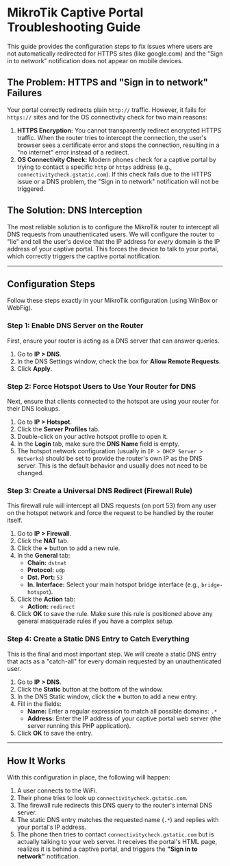 # MikroTik Captive Portal Troubleshooting Guide

This guide provides the configuration steps to fix issues where users are not automatically redirected for HTTPS sites (like google.com) and the "Sign in to network" notification does not appear on mobile devices.

## The Problem: HTTPS and "Sign in to network" Failures

Your portal correctly redirects plain `http://` traffic. However, it fails for `https://` sites and for the OS connectivity check for two main reasons:

1.  **HTTPS Encryption:** You cannot transparently redirect encrypted HTTPS traffic. When the router tries to intercept the connection, the user's browser sees a certificate error and stops the connection, resulting in a "no internet" error instead of a redirect.
2.  **OS Connectivity Check:** Modern phones check for a captive portal by trying to contact a specific `http` or `https` address (e.g., `connectivitycheck.gstatic.com`). If this check fails due to the HTTPS issue or a DNS problem, the "Sign in to network" notification will not be triggered.

## The Solution: DNS Interception

The most reliable solution is to configure the MikroTik router to intercept all DNS requests from unauthenticated users. We will configure the router to "lie" and tell the user's device that the IP address for *every* domain is the IP address of your captive portal. This forces the device to talk to your portal, which correctly triggers the captive portal notification.

---

## Configuration Steps

Follow these steps exactly in your MikroTik configuration (using WinBox or WebFig).

### Step 1: Enable DNS Server on the Router

First, ensure your router is acting as a DNS server that can answer queries.

1.  Go to **IP > DNS**.
2.  In the DNS Settings window, check the box for **Allow Remote Requests**.
3.  Click **Apply**.

### Step 2: Force Hotspot Users to Use Your Router for DNS

Next, ensure that clients connected to the hotspot are using your router for their DNS lookups.

1.  Go to **IP > Hotspot**.
2.  Click the **Server Profiles** tab.
3.  Double-click on your active hotspot profile to open it.
4.  In the **Login** tab, make sure the **DNS Name** field is empty.
5.  The hotspot network configuration (usually in `IP > DHCP Server > Networks`) should be set to provide the router's own IP as the DNS server. This is the default behavior and usually does not need to be changed.

### Step 3: Create a Universal DNS Redirect (Firewall Rule)

This firewall rule will intercept all DNS requests (on port 53) from any user on the hotspot network and force the request to be handled by the router itself.

1.  Go to **IP > Firewall**.
2.  Click the **NAT** tab.
3.  Click the **+** button to add a new rule.
4.  In the **General** tab:
    *   **Chain:** `dstnat`
    *   **Protocol:** `udp`
    *   **Dst. Port:** `53`
    *   **In. Interface:** Select your main hotspot bridge interface (e.g., `bridge-hotspot`).
5.  Click the **Action** tab:
    *   **Action:** `redirect`
6.  Click **OK** to save the rule. Make sure this rule is positioned above any general masquerade rules if you have a complex setup.

### Step 4: Create a Static DNS Entry to Catch Everything

This is the final and most important step. We will create a static DNS entry that acts as a "catch-all" for every domain requested by an unauthenticated user.

1.  Go to **IP > DNS**.
2.  Click the **Static** button at the bottom of the window.
3.  In the DNS Static window, click the **+** button to add a new entry.
4.  Fill in the fields:
    *   **Name:** Enter a regular expression to match all possible domains: `.*`
    *   **Address:** Enter the IP address of your captive portal web server (the server running this PHP application).
5.  Click **OK** to save the entry.

---

## How It Works

With this configuration in place, the following will happen:

1.  A user connects to the WiFi.
2.  Their phone tries to look up `connectivitycheck.gstatic.com`.
3.  The firewall rule redirects this DNS query to the router's internal DNS server.
4.  The static DNS entry matches the requested name (`.*`) and replies with your portal's IP address.
5.  The phone then tries to contact `connectivitycheck.gstatic.com` but is actually talking to your web server. It receives the portal's HTML page, realizes it is behind a captive portal, and triggers the **"Sign in to network"** notification.
